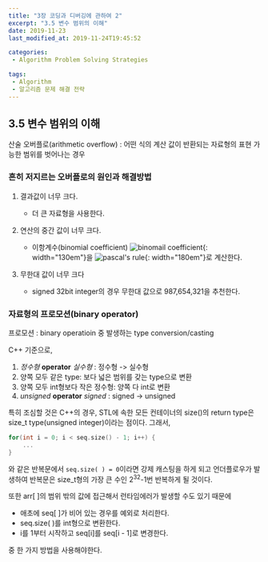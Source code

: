 ```yaml
---
title: "3장 코딩과 디버깅에 관하여 2"
excerpt: "3.5 변수 범위의 이해"
date: 2019-11-23
last_modified_at: 2019-11-24T19:45:52

categories:
 - Algorithm Problem Solving Strategies

tags:
 - Algorithm
 - 알고리즘 문제 해결 전략
---
```


## 3.5 변수 범위의 이해
산술 오버플로(arithmetic overflow)
: 어떤 식의 계산 값이 반환되는 자료형의 표현 가능한 범위를 벗어나는 경우

### 흔히 저지르는 오버플로의 원인과 해결방법
1. 결과값이 너무 크다.
    - 더 큰 자료형을 사용한다.

2. 연산의 중간 값이 너무 크다.
    - 이항계수(binomial coefficient) ![binomail coefficient](https://wikimedia.org/api/rest_v1/media/math/render/svg/a2457a7ef3c77831e34e06a1fe17a80b84a03181){: width="130em"}을 
    ![pascal's rule](https://wikimedia.org/api/rest_v1/media/math/render/svg/203b128a098e18cbb8cf36d004bd7282b28461bf){: width="180em"}로 계산한다.

3. 무한대 값이 너무 크다
    - signed 32bit integer의 경우 무한대 값으로 987,654,321을 추천한다.

### 자료형의 프로모션(binary operator)
프로모션
: binary operatioin 중 발생하는 type conversion/casting

C++ 기준으로,
1. _정수형_ **operator** _실수형_ : 정수형 -> 실수형
2. 양쪽 모두 같은 type: 보다 넓은 범위를 갖는 type으로 변환
3. 양쪽 모두 int형보다 작은 정수형: 양쪽 다 int로 변환
4. _unsigned_ **operator** _signed_ : signed -> unsigned

특히 조심할 것은 C++의 경우, STL에 속한 모든 컨테이너의 size()의 return type은 size_t type(unsigned integer)이라는 점이다. 그래서, 
```cpp
for(int i = 0; i < seq.size() - 1; i++) {
    ...
}
```
와 같은 반복문에서 `seq.size( ) = 0`이라면 강제 캐스팅을 하게 되고 언더플로우가 발생하여 반복문은 size_t형의 가장 큰 수인 2<sup>32</sup>-1번 반복하게 될 것이다.

또한 arr[  ]의 범위 밖의 값에 접근해서 런타임에러가 발생할 수도 있기 때문에 
* 애초에 seq[  ]가 비어 있는 경우를 예외로 처리한다.
* seq.size( )를 int형으로 변환한다.
* i를 1부터 시작하고 seq[i]를 seq[i - 1]로 변경한다.

중 한 가지 방법을 사용해야한다.